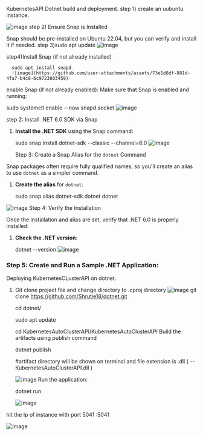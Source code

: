 KubernetesAPI  Dotnet build and deployment.
step 1) create an uubuntu instance.

![image](https://github.com/user-attachments/assets/2e8ddff6-7170-4f00-bab4-d9e22bc89ce6)
step 2) Ensure Snap is Installed

Snap should be pre-installed on Ubuntu 22.04, but you can verify and install it if needed.
step 3)sudo apt update
![image](https://github.com/user-attachments/assets/b16066b0-94a1-40e6-8685-04139b51cda2)

step4)Install Snap (if not already installed)
   
      sudo apt install snapd
      ![image](https://github.com/user-attachments/assets/73e1d8df-881d-4fa7-b4c8-6c9723803459)

      
  enable Snap  (if not already enabled):
   Make sure that Snap is enabled and running:
   
   sudo systemctl enable --now snapd.socket
   ![image](https://github.com/user-attachments/assets/d9b11908-4fa5-4afc-ae5b-f474366d189f)

step 2: Install .NET 6.0 SDK via Snap

1. **Install the .NET SDK** using the Snap command:
   
   sudo snap install dotnet-sdk --classic --channel=6.0
   ![image](https://github.com/user-attachments/assets/b21e25a8-a2c3-4209-a792-20e2d02eb370)

    Step 3: Create a Snap Alias for the `dotnet` Command

Snap packages often require fully qualified names, so you'll create an alias to use `dotnet` as a simpler command.

1. **Create the alias** for `dotnet`:
   
   sudo snap alias dotnet-sdk.dotnet dotnet
   
![image](https://github.com/user-attachments/assets/86cd47b0-7180-4a06-bf67-ce5e3819e80c)
Step 4: Verify the Installation

Once the installation and alias are set, verify that .NET 6.0 is properly installed:

1. **Check the .NET version**:

   dotnet --version
   ![image](https://github.com/user-attachments/assets/56aa0399-508d-4364-ae59-5cd1c351cbb0)
   
### Step 5: Create and Run a Sample .NET Application:

Deploying KubernetesCLusterAPI on dotnet.

1. Git clone project file and change directory to .cproj directory
   ![image](https://github.com/user-attachments/assets/718366af-8d59-42f0-b645-0fcde884f9a7)
    git clone https://github.com/Shrutie18/dotnet.git

   cd dotnet/

   sudo apt update
   
   cd KubernetesAutoClusterAPI/KubernetesAutoClusterAPI
    Build the artifacts using publish command

   dotnet publish

   #artifact directory will be shown on terminal and file extension is .dll ( -- KubernetesAutoClusterAPI.dll )
   
   ![image](https://github.com/user-attachments/assets/6ba9824f-23ab-4ea5-8895-b3b83415f0b0)
   Run the application:

   dotnet run

   ![image](https://github.com/user-attachments/assets/6eddb45d-34fb-46f6-b762-ad522348b6c5)

   


hit the Ip of instance with port 5041
     <public IP>:5041
   
   ![image](https://github.com/user-attachments/assets/b0f75c17-10a9-4cf0-b5b3-6a9de777e887)


   


   


   
